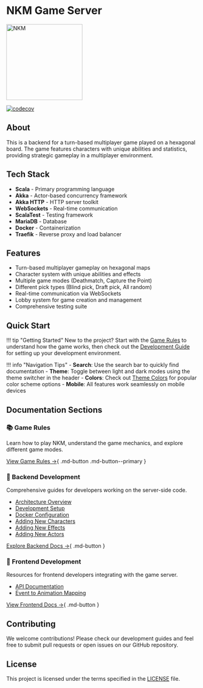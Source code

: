 # NKM Game Server

<img src="img/NKM.png" alt="NKM" width="200"/>

[![codecov](https://codecov.io/gh/nkm-game/nkm-server/graph/badge.svg?token=3BK0XQ2MZ3)](https://codecov.io/gh/nkm-game/nkm-server)

## About

This is a backend for a turn-based multiplayer game played on a hexagonal board. The game features characters with unique abilities and statistics, providing strategic gameplay in a multiplayer environment.

## Tech Stack

- **Scala** - Primary programming language
- **Akka** - Actor-based concurrency framework
- **Akka HTTP** - HTTP server toolkit
- **WebSockets** - Real-time communication
- **ScalaTest** - Testing framework
- **MariaDB** - Database
- **Docker** - Containerization
- **Traefik** - Reverse proxy and load balancer

## Features

- Turn-based multiplayer gameplay on hexagonal maps
- Character system with unique abilities and effects
- Multiple game modes (Deathmatch, Capture the Point)
- Different pick types (Blind pick, Draft pick, All random)
- Real-time communication via WebSockets
- Lobby system for game creation and management
- Comprehensive testing suite

## Quick Start

!!! tip "Getting Started"
    New to the project? Start with the [Game Rules](game-rules.md) to understand how the game works, then check out the [Development Guide](backend_development/dev-guide.md) for setting up your development environment.

!!! info "Navigation Tips"
    - **Search**: Use the search bar to quickly find documentation
    - **Theme**: Toggle between light and dark modes using the theme switcher in the header
    - **Colors**: Check out [Theme Colors](theme-colors.md) for popular color scheme options
    - **Mobile**: All features work seamlessly on mobile devices

## Documentation Sections

### 📚 Game Rules

Learn how to play NKM, understand the game mechanics, and explore different game modes.

[View Game Rules →](game-rules.md){ .md-button .md-button--primary }

### 🔧 Backend Development

Comprehensive guides for developers working on the server-side code.

- [Architecture Overview](backend_development/architecture.md)
- [Development Setup](backend_development/dev-guide.md)
- [Docker Configuration](backend_development/docker.md)
- [Adding New Characters](backend_development/adding-new-characters.md)
- [Adding New Effects](backend_development/adding-new-effects.md)
- [Adding New Actors](backend_development/adding-new-actors.md)

[Explore Backend Docs →](backend_development/architecture.md){ .md-button }

### 🎨 Frontend Development

Resources for frontend developers integrating with the game server.

- [API Documentation](frontend_development/api.md)
- [Event to Animation Mapping](frontend_development/event-to-animation.md)

[View Frontend Docs →](frontend_development/api.md){ .md-button }

## Contributing

We welcome contributions! Please check our development guides and feel free to submit pull requests or open issues on our GitHub repository.

## License

This project is licensed under the terms specified in the [LICENSE](https://github.com/nkm-game/nkm-server/blob/master/LICENSE) file.
